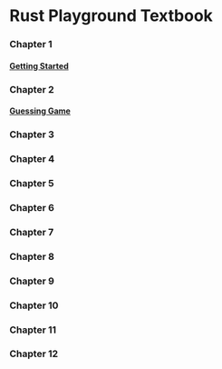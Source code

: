 # Rust Playground Textbook
### Chapter 1
#### [Getting Started](https://github.com/fisherrjd/rust_playground/tree/main/Chapter_1)
### Chapter 2
#### [Guessing Game]((https://github.com/fisherrjd/rust_playground/tree/main/Chapter_2))
### Chapter 3
### Chapter 4
### Chapter 5
### Chapter 6
### Chapter 7
### Chapter 8
### Chapter 9
### Chapter 10
### Chapter 11
### Chapter 12